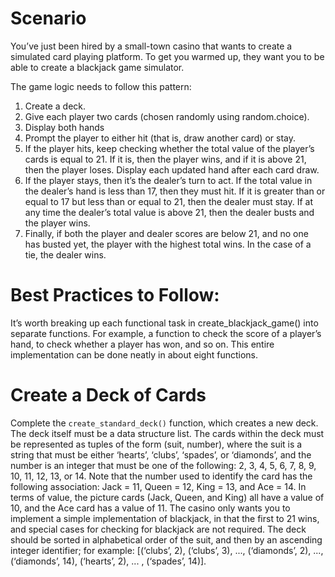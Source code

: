# Scenario

You’ve just been hired by a small-town casino that wants to create a simulated card playing platform. To get you warmed up, they want you to be able to create a blackjack game simulator.

The game logic needs to follow this pattern:

1. Create a deck.
2. Give each player two cards (chosen randomly using random.choice).
3. Display both hands
4. Prompt the player to either hit (that is, draw another card) or stay.
5. If the player hits, keep checking whether the total value of the player’s cards is equal to 21. If it is, then the player wins, and if it is above 21, then the player loses. Display each updated hand after each card draw.
6. If the player stays, then it’s the dealer’s turn to act. If the total value in the dealer’s hand is less than 17, then they must hit. If it is greater than or equal to 17 but less than or equal to 21, then the dealer must stay. If at any time the dealer’s total value is above 21, then the dealer busts and the player wins.
7. Finally, if both the player and dealer scores are below 21, and no one has busted yet, the player with the highest total wins. In the case of a tie, the dealer wins.

# Best Practices to Follow:

It’s worth breaking up each functional task in create_blackjack_game() into separate functions. For example, a function to check the score of a player’s hand, to check whether a player has won, and so on. This entire implementation can be done neatly in about eight functions.

# Create a Deck of Cards

Complete the `create_standard_deck()` function, which creates a new deck. The deck itself must be a data structure list. The cards within the deck must be represented as tuples of the form (suit, number), where the suit is a string that must be either ‘hearts’, ‘clubs’, ‘spades’, or ‘diamonds’, and the number is an integer that must be one of the following: 2, 3, 4, 5, 6, 7, 8, 9, 10, 11, 12, 13, or 14. Note that the number used to identify the card has the following association: Jack = 11, Queen = 12, King = 13, and Ace = 14. In terms of value, the picture cards (Jack, Queen, and King) all have a value of 10, and the Ace card has a value of 11. The casino only wants you to implement a simple implementation of blackjack, in that the first to 21 wins, and special cases for checking for blackjack are not required. The deck should be sorted in alphabetical order of the suit, and then by an ascending integer identifier; for example: [(‘clubs’, 2), (‘clubs’, 3), ..., (‘diamonds’, 2), ..., (‘diamonds’, 14), (‘hearts’, 2), ... , (‘spades’, 14)].
